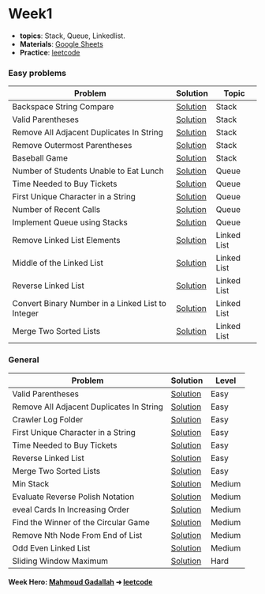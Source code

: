 # **Week1**
- **topics**: Stack, Queue, Linkedlist.
- **Materials**: [Google Sheets](https://docs.google.com/spreadsheets/d/1Zc5uWPGXg39mKxHvq_fjVmp6lh8dv1GiM1Tw6Mq9uQs/edit?usp=sharing)
- **Practice**: [leetcode](https://leetcode.com/)

### **Easy problems**
|Problem|Solution|Topic|
|----|----------|------|
| Backspace String Compare | [Solution](https://leetcode.com/submissions/detail/804355427/) | Stack |
| Valid Parentheses | [Solution](https://leetcode.com/submissions/detail/804402129/) | Stack |
| Remove All Adjacent Duplicates In String | [Solution](https://leetcode.com/submissions/detail/804410207/) | Stack |
| Remove Outermost Parentheses | [Solution](https://leetcode.com/submissions/detail/804444838/) | Stack |
| Baseball Game | [Solution](https://leetcode.com/submissions/detail/804455802/) | Stack |
| Number of Students Unable to Eat Lunch | [Solution](https://leetcode.com/submissions/detail/805378525/) | Queue |
| Time Needed to Buy Tickets | [Solution](https://leetcode.com/submissions/detail/805577238/) | Queue |
| First Unique Character in a String | [Solution](https://leetcode.com/submissions/detail/805422322/) | Queue |
| Number of Recent Calls | [Solution](https://leetcode.com/submissions/detail/805574228/) | Queue |
| Implement Queue using Stacks | [Solution](https://leetcode.com/submissions/detail/805392211/) | Queue |
| Remove Linked List Elements | [Solution](https://leetcode.com/submissions/detail/805994737/) | Linked List |
| Middle of the Linked List | [Solution](https://leetcode.com/submissions/detail/806000508/) | Linked List |
| Reverse Linked List | [Solution](https://leetcode.com/submissions/detail/806009370/) | Linked List |
| Convert Binary Number in a Linked List to Integer | [Solution](https://leetcode.com/submissions/detail/806023071/) | Linked List |
| Merge Two Sorted Lists | [Solution](https://leetcode.com/submissions/detail/806047436/) | Linked List |


### **General**
|Problem|Solution|Level|
|----|----------|------|
| Valid Parentheses | [Solution](https://leetcode.com/submissions/detail/804402129/) | Easy |
| Remove All Adjacent Duplicates In String | [Solution](https://leetcode.com/submissions/detail/804410207/) | Easy |
| Crawler Log Folder | [Solution](https://leetcode.com/submissions/detail/806821810/) | Easy |
| First Unique Character in a String | [Solution](https://leetcode.com/submissions/detail/805422322/) | Easy |
| Time Needed to Buy Tickets | [Solution](https://leetcode.com/submissions/detail/805577238/) | Easy |
| Reverse Linked List | [Solution](https://leetcode.com/submissions/detail/806009370/) | Easy |
| Merge Two Sorted Lists | [Solution](https://leetcode.com/submissions/detail/806047814/) | Easy |
| Min Stack | [Solution](https://leetcode.com/submissions/detail/806971667/) | Medium |
| Evaluate Reverse Polish Notation | [Solution](https://leetcode.com/submissions/detail/806990281/) | Medium |
| eveal Cards In Increasing Order | [Solution](https://leetcode.com/submissions/detail/807281363/) | Medium |
| Find the Winner of the Circular Game | [Solution](https://leetcode.com/submissions/detail/807287689/) | Medium |
| Remove Nth Node From End of List | [Solution](https://leetcode.com/submissions/detail/807330483/) | Medium |
| Odd Even Linked List | [Solution](https://leetcode.com/submissions/detail/808217381/) | Medium |
| Sliding Window Maximum | [Solution](https://leetcode.com/submissions/detail/807339691/) | Hard |

#### **Week Hero**: [Mahmoud Gadallah](https://github.com/m7moudGadallah) ➜ [leetcode](https://leetcode.com/m7moudGadallah/)
